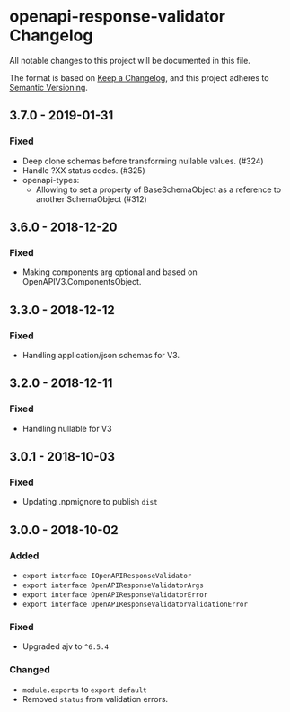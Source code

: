 # openapi-response-validator Changelog
All notable changes to this project will be documented in this file.

The format is based on [Keep a Changelog](https://keepachangelog.com/en/1.0.0/),
and this project adheres to [Semantic Versioning](https://semver.org/spec/v2.0.0.html).

## 3.7.0 - 2019-01-31
### Fixed
- Deep clone schemas before transforming nullable values. (#324)
- Handle ?XX status codes. (#325)
- openapi-types:
  - Allowing to set a property of BaseSchemaObject as a reference to another SchemaObject (#312)

## 3.6.0 - 2018-12-20
### Fixed
- Making components arg optional and based on OpenAPIV3.ComponentsObject.

## 3.3.0 - 2018-12-12
### Fixed
- Handling application/json schemas for V3.

## 3.2.0 - 2018-12-11
### Fixed
- Handling nullable for V3

## 3.0.1 - 2018-10-03
### Fixed
- Updating .npmignore to publish `dist`

## 3.0.0 - 2018-10-02
### Added
- `export interface IOpenAPIResponseValidator`
- `export interface OpenAPIResponseValidatorArgs`
- `export interface OpenAPIResponseValidatorError`
- `export interface OpenAPIResponseValidatorValidationError`

### Fixed
- Upgraded ajv to `^6.5.4`

### Changed
- `module.exports` to `export default`
- Removed `status` from validation errors.

